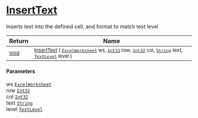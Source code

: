 # [InsertText](./ExcelHelper-100664044.md)

Inserts text into the defined cell, and format to match text level

| Return | Name | 
| --- | --- | 
| <sub>[Void](https://docs.microsoft.com/en-us/dotnet/api/System.Void)</sub>| <sub>[InsertText](./ExcelHelper-100664044.md) ( [`ExcelWorksheet`](./ExcelHelper-100664044.md) ws, [`Int32`](https://docs.microsoft.com/en-us/dotnet/api/System.Int32) row, [`Int32`](https://docs.microsoft.com/en-us/dotnet/api/System.Int32) col, [`String`](https://docs.microsoft.com/en-us/dotnet/api/System.String) text, [`TextLevel`](./../Excel/TextLevel.md) level )</sub>| <br>


#### Parameters
 ws  [`ExcelWorksheet`](./ExcelHelper-100664044.md)<br> row  [`Int32`](https://docs.microsoft.com/en-us/dotnet/api/System.Int32)<br> col  [`Int32`](https://docs.microsoft.com/en-us/dotnet/api/System.Int32)<br> text  [`String`](https://docs.microsoft.com/en-us/dotnet/api/System.String)<br> level  [`TextLevel`](./../Excel/TextLevel.md)